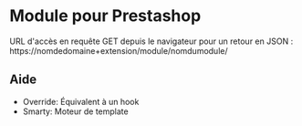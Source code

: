 # Module pour Prestashop

URL d'accès en requête GET depuis le navigateur pour un retour en JSON :
https://nomdedomaine+extension/module/nomdumodule/

## Aide
- Override: Équivalent à un hook
- Smarty: Moteur de template